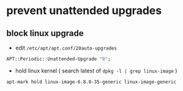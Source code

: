 # prevent unattended upgrades

## block linux upgrade

- edit `/etc/apt/apt.conf/20auto-upgrades`

```sh
APT::Periodic::Unattended-Upgrade "0";
```

- hold linux kernel ( search latest of `dpkg -l | grep linux-image` )

```sh
apt-mark hold linux-image-6.8.0-35-generic linux-image-generic
```

